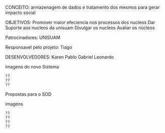 CONCEITO: armazenagem de dados e tratamento dos mesmos para gerar impacto social

OBJETIVOS: 
    Promover maior efeciencia nos processos dos nucleos
    Dar Suporte aos nucleos da unisuam
    Divulgar os nucleos
    Avaliar os núcleos
    
Patrocinadores:
    UNISUAM
    
Responsavel pelo projeto:
    Tiago
 
DESENVOLVEDORES:
    Karen
    Pablo
    Gabriel
    Leonardo

Imagens do novo Sistema
 
    ??
    ??
    ??
 
Propostas para o SOD

imagens

    ??
    ??
    ??
    ??
